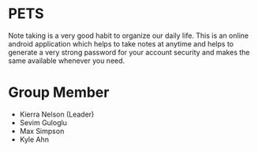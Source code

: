 #  PETS

Note taking is a very good habit to organize our daily life. This is an online android application which helps to take notes at anytime and helps to generate a very strong password for your account security and makes the same available whenever you need.


# Group Member

  * Kierra Nelson (Leader) 
  * Sevim Guloglu
  * Max Simpson
  * Kyle Ahn
